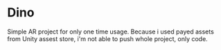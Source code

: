 # Dino
Simple AR project for only one time usage.
Because i used payed assets from Unity assest store, i'm not able to push whole project, only code.
